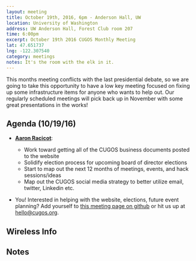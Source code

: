 ```yaml
---
layout: meeting
title: October 19th, 2016, 6pm - Anderson Hall, UW
location: University of Washington
address: UW Anderson Hall, Forest Club room 207
time: 6:00pm
excerpt: October 19th 2016 CUGOS Monthly Meeting
lat: 47.651737
lng: -122.307540
category: meetings
notes: It's the room with the elk in it.
---
```


This months meeting conflicts with the last presidential debate, so we are going to take this opportunity to have a low key meeting focused on fixing up some infrastructure items for anyone who wants to help out.  Our regularly scheduled meetings will pick back up in November with some great presentations in the works! 

## Agenda (10/19/16)

- **[Aaron Racicot](https://github.com/aaronr)**: 

    * Work toward getting all of the CUGOS business documents posted to the website
    * Solidify election process for upcoming board of director elections
    * Start to map out the next 12 months of meetings, events, and hack sessions/ideas
    * Map out the CUGOS social media strategy to better utilize email, twitter, Linkedin etc. 

- You! Interested in helping with the website, elections, future event planning? Add yourself to [this meeting page on github](https://github.com/cugos/cugos.github.com/edit/master/meetings/_posts/2016-10-19-cugos_monthly.markdown) or hit us up at <hello@cugos.org>.

## Wireless Info

## Notes

